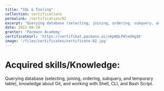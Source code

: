 ```yaml
---
title: "SQL & Tooling"
collection: certifications
permalink: /certification/02
excerpt: "Querying database (selecting, joining, ordering, subquery, and temporary table), knowledge about Git, and working with Shell, CLI, and Bash Script."
date: 2022-08-10
granter: 'Pacmann Academy'
certificateurl: 'https://sertifikat.pacmann.ai/okpWQLFWleUHgIK'
image: '/files/certificates/certificate-02.jpg'
---
```

Acquired skills/Knowledge:
=====
Querying database (selecting, joining, ordering, subquery, and temporary table), knowledge about Git, and working with Shell, CLI, and Bash Script.